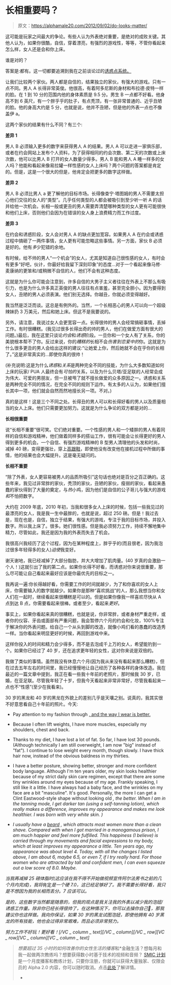 # 长相重要吗？

> 原文：<https://alphamale20.com/2012/09/02/do-looks-matter/>

这可能是玩家之间最大的争论。有些人认为外表绝对重要，是绝对的成败关键。其他人认为，如果你很酷，自信，穿着漂亮，有强烈的游戏性，等等，不管你看起来怎么样，女人还是会和你上床。

谁是对的？

答案是:都有。这一切都要追溯到我在之前谈论过的[诱惑点系统。](http://www.blackdragon-blog.com/2011/08/15/how-to-get-laid-seduction-as-point-system/ "How To Get Laid – Seduction As Point System")

让我们比较两个家伙。两人都是自信的，结果独立的家伙，有强大的游戏。只有一点不同。男人 A 长得非常英俊。他很高，有着阿多尼斯的身材和布拉德·皮特一样的脸。在 1 到 10 分的范围内他的身体素质是 9.5 分。男生 B 一点都不好看。他身高不到 6 英尺，有一个胖乎乎的肚子，有点秃顶，有一张非常普通的、近乎丑陋的脸。他的身高大约是 5 分，也就是说，他并不丑陋，但是他的外表一点也不像盖伊 a。

这两个家伙的结果有什么不同？有三个:

**差异 1**

男人 B 必须输入更多的数字来获得男人 A 的结果。男人 A 可以走进一家俱乐部，或者在约会网站上发布个人资料，为了获得相同的约会次数、第二天的次数或上床次数，他可以比男人 B 打开的女人数量少得多。男人 B 能和男人 A 睡一样多的女人吗？他能和看起来像易拉罐一样性感的女人上床吗？两个问题的答案都是肯定的。但是，这是一个很大的但是，他肯定会把更多的数字这样做。

**差异 2**

男人 B 必须比男人 a 更了解他的目标市场。长得像查宁·塔图姆的男人不需要太担心他们交往的女人的“类型”。几乎任何类型的人都会被吸引到至少听一听 A 的话并给他一次机会。长相一般或更丑的男人需要弄清楚哪种类型的女人更有可能很快和他们上床，否则他们会因为在错误的女人身上浪费精力而工作过度。

**差异 3**

在约会和诱惑阶段，女人会对男人 A 的缺点更加宽容。如果男人 A 在约会或诱惑过程中搞砸了一两件事情，女人更有可能忽略这些事情。另一方面，家伙 B 必须是好的。他有*多*少犯错的余地。

有时候，给不帅的男人“一个机会”的女人，尤其是知道自己很性感的女人，有时会有更多“好吧，伙计，你最好给我留下深刻印象”的态度...对于一个看起来像马修·麦康纳的更笨和/或稍微不自信的人，他们不会有这种态度。

这就是为什么你可能会注意到，许多自信的大男子主义者往往在外表上不那么有吸引力，也是为什么许多真正英俊的男人往往有点害羞，甚至完全胆小。因为要得到女人，丑陋的男人必须表演。他们别无选择。你越丑，你就必须变得越好。

我当然是泛泛而谈。这总是有例外的。当然，一个长相恶心的男人可以向一个超级辣妹扔 3 万美元，然后和她上床。但这不是我要说的。

另外，请注意，我说过女人会更宽容一点。长得很帅的男人会经常搞砸事情，丢掉工作。有时很糟糕。(我见过很多长得出奇的帅的男人，他们在做爱方面有很大的问题。)最后，我在这里只谈论*约会*和*诱惑*阶段。一旦你和一个女人有了关系，你的美貌根本帮不了你。反过来说，你的*糟糕的*长相不会*伤害到恋爱中的*你。这就是为什么很多更丑的男人会给出这样的建议:“让她爱上你，然后她就不会在乎你的长相了。”这是非常真实的...即使你真的很帅！

(补充说明:这是为什么*诱惑*和*关系*是两种完全不同的技能，为什么大多数知道如何上床的玩家/ PUA 人最终会有*可怕的*关系，以及为什么贝塔/亚足联的人经常会成为伟大、可爱的男朋友，但一旦被甩了就不擅长做爱的众多原因之一。诱惑和关系是两种完全不同的情况，在完全不同的规则下运作。有太多的人认为，如果他们擅长其中一项，他们就会自然而然地擅长另一项。不对。)

真的是这样！这是三个不同之处。长得丑的男人可以和长得好看的男人以及质量相当的女人上床。他们只需要更加努力。这就是为什么争论的双方都是对的...

**长相很重要**

说“长相不重要”很可笑。它们绝对重要。一个性感的男人和一个矮胖的男人有着同样的自信和游戏精神，他们做着同样多的搭讪工作，很有可能会让长得更好的男人得到更多的机会。一个自信、有强烈游戏精神的 B 型男人清理他的头发和时尚，减掉 40 磅，变得更强壮，穿上[高跟鞋](http://www.blackdragon-blog.com/2011/01/14/shoe-lifts/ "Shoe Lifts")，即使他没有改变他在接机过程中所做的事情，他的结果也会大幅提升。这是毫无疑问的。

**长相不重要**

“除了外表，女人更容易被男人的品质所吸引”这句话也绝对是百分之百正确的。这些年来，我见过非常胖的家伙，秃顶的家伙，丑陋的家伙，瘦弱的家伙，看起来愚蠢的家伙得到了大量的奠定，与*热*小鸡，因为他们是自信的公子哥儿与强大的游戏*和*不怕把数字。

大约在 2009 年底，2010 年初，当我和很多女人上床的时候，包括一些我见过的最漂亮的女人，我是我一生中最胖的，也就是说，超过 250 磅。但是！我过去是，现在也是，自信，独立于结果，有强大的游戏，专注于我的目标市场，并投入数字。所以我上床了。很多。她们很性感。但是我必须努力工作，持续不懈地集中精力，尽管如此，我还是因为我的外表而失去了机会。

我很高兴我经历了这个过程，因为在某种程度上，胖乎乎的(而且很老，因为我泡过很多年轻得多的女人)*迫使*我变好。

谢天谢地，我已经减掉了大部分脂肪，并大大增加了肌肉量。(40 岁真的会激励一个人！)这就引出了我的第二点。如果你长得不好看，而诱惑对你来说很重要，那么尽可能让自己看起来最好应该是你最优先的目标之一。

我再说一遍:你长得越好看，你需要工作的时间就越少，为了和你喜欢的女人上床，你需要输入的数字就越少。如果你是那种“喜欢挑战”的人，那么我想当你和女人们在一起时，继续看起来很糟糕是可以的。但是如果你像我一样喜欢尽快从 A 点到达 B 点，你需要看起来很棒。或者至少，看起来*更好*。

事实上，如果你看起来真的很糟糕，也就是说，你非常胖，或者身材严重走样，或者你的仪容、牙齿或面部有严重问题，我会暂停六个月的约会和化妆，100%专注于解决你的外表问题。给自己一个从头到脚的改造，就像小鸡们看的愚蠢的改造秀一样。当你看起来明显更好的时候，再回到游戏中来。

这样你投入的时间和精力会少得多，而不是去泡成千上万的女人，希望能钓到一个。如果你已经过了 40 岁，还在追求更年轻的女性，这对你来说是双倍的。

我做了类似的事情。虽然我没有休息六个月(因为我从来没有看起来那么糟糕)，但在过去五年左右的时间里，我已经慢慢地让自己经历了各种各样的身体改造。我在最近的一篇文章中提到，我正在看一些我十年前的老照片，那时候我 30 岁，已婚，在亚足联。尽管我年轻了十岁，但我今天看起来非常非常好，尽管我看起来一点也不“性感”(至少在我看来)。

30 岁的黑龙和 40 岁的黑龙在外貌上的差别几乎是天壤之别。说真的，我其实很不好意思看自己十年前的照片。今天:

*   Pay attention to my fashion through [, and the way I wear is better.](http://www.blackdragon-blog.com/2012/07/08/fashion-advice-from-a-pro/ "Fashion Advice From A Pro")

*   Because I often lift weights, I have more muscles, especially my shoulders, chest and back.

*   Thanks to my diet, I have lost a lot of fat. So far, I have lost 30 pounds. (Although technically I am still overweight, I am now "big" instead of "fat"). I continue to lose weight every month, though slowly. I have thick hair now, instead of the obvious baldness in my thirties.

*   I have a better posture, showing better, stronger and more confident body language. Although I'm ten years older, my skin looks healthier because of my strict daily skin care regimen, except that there are some tiny wrinkles around my eyes because of my age. Frankly speaking, I still like it a little. I have always had a baby face, and the wrinkles on my face are a bit "masculine". It's good. Personally, the more I can get a Clint Eastwood-style shape without looking old *, the better. When I am in the tanning mode, I get darker tan (using a self-tanning lotion), which really makes a difference, improves my appearance and makes me look healthier. I was born with very white skin. )*

*   *I usually have a [beard](http://www.blackdragon-blog.com/2011/07/25/facial-hair/ "Facial Hair") , which attracts most women more than a clean shave. Compared with when I got married in a monogamous prison, I am much happier and feel more fulfilled. This happiness (I believe) is carried through my movements and facial expressions to my body, which at least improves my appearance a little. Ten years ago, my appearance was about level 4\. Today, with all the changes I listed above, I am about 6, maybe 6.5, or even 7, if I try really hard. For those women who are attracted by tall and confident men, I can even squeeze out a low score of 8.0\. Maybe.*

*当我再减掉 25 磅体脂时(这应该在我不得不开始做视频宣传阿尔法男书之前的几个月内完成)，我将*肯定*是一个硬 7.0，这已经足够好了。我不需要长得好看，我只是不想因为我的长相而丢分。7 应该可以。*

*是的，这些数字当然都是随意的，但我的观点是我关注我的外表以减少我的泡妞/诱惑工作量。除非你已经长得很帅了，在这种情况下，你可以去操你自己🙂，那我建议你也这样做。我向你保证，如果 30 岁的黑龙试图泡妞，即使他拥有 40 岁黑龙的所有技能，他也会过得非常艰难，而且必须非常努力。*

*努力工作不好玩！更好看！[/VC _ column _ text][/VC _ column][/VC _ row][VC _ row][VC _ column][VC _ column _ text]*

> *想要超过 35 小时的如何改善你的女性生活的播客*和*金融生活？想每月和我一起做两次教练吗？想要获得数小时基于技术的视频和音频？ [SMIC 计划](https://alphamale20.kartra.com/page/vIL17)是一个月度播客和教练计划，只要你注册，你就可以获得大量独家、仅限会员的 Alpha 2.0 内容，你可以随时取消。点击[此处](https://alphamale20.kartra.com/page/vIL17)了解详情。
> 
> *